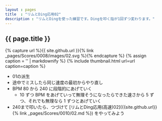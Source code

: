 ```yaml
---
layout : pages
title  : "リムとDing応用02"
description : "リムとDingを使った練習です。Dingを叩く指が1回ずつ変わります。"
---
```


## {{ page.title }}

{% capture url %}{{ site.github.url }}{% link _pages/Scores/0008/images/02.svg %}{% endcapture %}
{% assign caption = '' | markdownify %}
{% include thumbnail.html url=url caption=caption %}

* 01の派生
* 途中でミスしたら同じ速度の最初からやり直し
* BPM 80 から 240 に段階的にあげていく
  * 10 ずつ BPM をあげていって無理そうになったらできた速さから 5 ずつ、それでも無理なら 1 ずつとあげていく
* 240まで叩いたら、つづけて [リムとDing応用(高速)02]({{site.github.url}}{% link _pages/Scores/0010/02.md %}) をやってみよう
